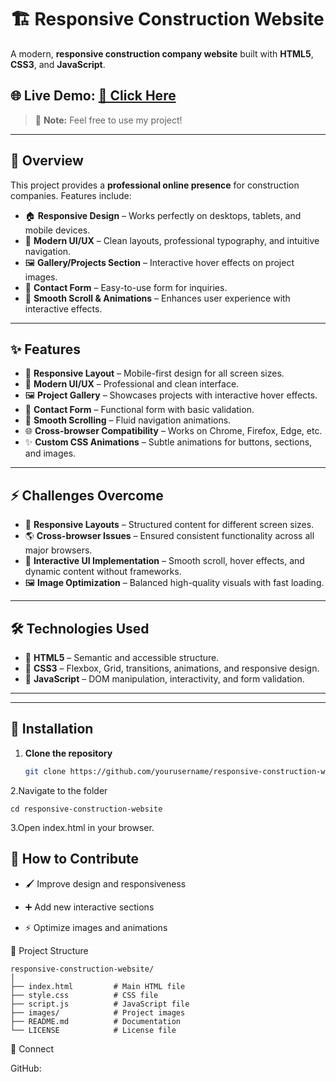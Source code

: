 # 🏗️ Responsive Construction Website

A modern, **responsive construction company website** built with **HTML5**, **CSS3**, and **JavaScript**.  

## 🌐 Live Demo: [🔗 Click Here](https://muaddhalsway.github.io/-Responsive-Construction-Website/)

> 📝 **Note:** Feel free to use my project!

---

## 📖 Overview

This project provides a **professional online presence** for construction companies. Features include:

- 🏠 **Responsive Design** – Works perfectly on desktops, tablets, and mobile devices.  
- 🎨 **Modern UI/UX** – Clean layouts, professional typography, and intuitive navigation.  
- 🖼️ **Gallery/Projects Section** – Interactive hover effects on project images.  
- 📧 **Contact Form** – Easy-to-use form for inquiries.  
- 🔄 **Smooth Scroll & Animations** – Enhances user experience with interactive effects.  

---

## ✨ Features

- 📱 **Responsive Layout** – Mobile-first design for all screen sizes.  
- 🎨 **Modern UI/UX** – Professional and clean interface.  
- 🖼️ **Project Gallery** – Showcases projects with interactive hover effects.  
- 📝 **Contact Form** – Functional form with basic validation.  
- 🔄 **Smooth Scrolling** – Fluid navigation animations.  
- 🌐 **Cross-browser Compatibility** – Works on Chrome, Firefox, Edge, etc.  
- ✨ **Custom CSS Animations** – Subtle animations for buttons, sections, and images.  

---

## ⚡ Challenges Overcome

- 📐 **Responsive Layouts** – Structured content for different screen sizes.  
- 🌎 **Cross-browser Issues** – Ensured consistent functionality across all major browsers.  
- 🎯 **Interactive UI Implementation** – Smooth scroll, hover effects, and dynamic content without frameworks.  
- 🖼️ **Image Optimization** – Balanced high-quality visuals with fast loading.  

---

## 🛠️ Technologies Used

- 🔹 **HTML5** – Semantic and accessible structure.  
- 🔹 **CSS3** – Flexbox, Grid, transitions, animations, and responsive design.  
- 🔹 **JavaScript** – DOM manipulation, interactivity, and form validation.  

---


---

## 🚀 Installation

1. **Clone the repository**  

   ```bash
   git clone https://github.com/yourusername/responsive-construction-website.git
2.Navigate to the folder   
```
cd responsive-construction-website
```
3.Open index.html in your browser.

## 📝 How to Contribute

- 🖌️ Improve design and responsiveness

- ➕ Add new interactive sections

- ⚡ Optimize images and animations

📂 Project Structure
```
responsive-construction-website/
│
├── index.html         # Main HTML file
├── style.css          # CSS file
├── script.js          # JavaScript file
├── images/            # Project images
├── README.md          # Documentation
└── LICENSE            # License file
```

🤝 Connect

GitHub: 
